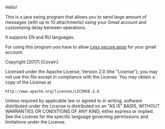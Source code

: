 Hello! 

This is a java swing program that allows you to send large amount of messages (with up to 10 attachments)
using your Gmail account and customizing delay between operations. 

It supports EN and RU languages. 

For using this program you have to allow <a href="https://myaccount.google.com/u/0/lesssecureapps">Less secure apps</a> for your gmail account. 







Copyright [2017] [Covain]

Licensed under the Apache License, Version 2.0 (the "License");
you may not use this file except in compliance with the License.
You may obtain a copy of the License at

    http://www.apache.org/licenses/LICENSE-2.0

Unless required by applicable law or agreed to in writing, software
distributed under the License is distributed on an "AS IS" BASIS,
WITHOUT WARRANTIES OR CONDITIONS OF ANY KIND, either express or implied.
See the License for the specific language governing permissions and
limitations under the License.